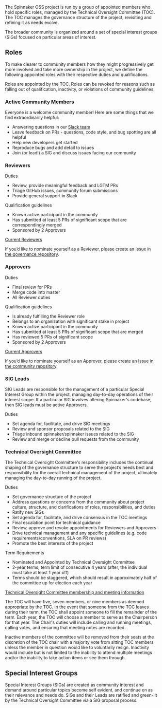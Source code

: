 The Spinnaker OSS project is run by a group of appointed members who hold specific roles, managed by the Technical Oversight Committee (TOC). The TOC manages the governance structure of the project, revisiting and refining it as needs evolve.

The broader community is organized around a set of special interest groups (SIGs) focused on particular areas of interest.

## Roles

To make clearer to community members how they might progressively get more involved and take more ownership in the project, we define the following appointed roles with their respective duties and qualifications.

Roles are appointed by the TOC. Roles can be revoked for reasons such as falling out of qualification, inactivity, or violations of community guidelines.

### Active Community Members

Everyone is a welcome community member! Here are some things that we find extraordinarily helpful:

* Answering questions in our [Slack team](https://spinnakerteam.slack.com/)
* Leave feedback on PRs - questions, code style, and bug spotting are all helpful
* Help new developers get started
* Reproduce bugs and add detail to issues
* Join (or lead!) a SIG and discuss issues facing our community

### Reviewers

Duties

* Review, provide meaningful feedback and LGTM PRs
* Triage GitHub issues, community forum submissions
* Provide general support in Slack

Qualification guidelines

* Known active participant in the community
* Has submitted at least 5 PRs of significant scope that are correspondingly merged
* Sponsored by 2 Approvers

[Current Reviewers](https://github.com/spinnaker/governance/blob/master/membership.yml)

If you’d like to nominate yourself as a Reviewer, please create an [Issue in the governance repository](https://github.com/spinnaker/governance/issues). 

### Approvers

Duties

* Final review for PRs
* Merge code into master
* All Reviewer duties

Qualification guidelines

* Is already fulfilling the Reviewer role
* Belongs to an organization with significant stake in project
* Known active participant in the community
* Has submitted at least 5 PRs of significant scope that are merged
* Has reviewed 5 PRs of significant scope
* Sponsored by 2 Approvers

[Current Approvers](https://github.com/spinnaker/community/blob/master/membership.yml)

If you’d like to nominate yourself as an Approver, please create an [Issue in the community repository](https://github.com/spinnaker/community/issues). 

### SIG Leads

SIG Leads are responsible for the management of a particular Special Interest Group within the project, managing day-to-day operations of their interest scope. If a particular SIG involves altering Spinnaker's codebase, then SIG leads must be active Approvers.

Duties

* Set agenda for, facilitate, and drive SIG meetings
* Review and sponsor proposals related to the SIG
* Triage inbound spinnaker/spinnaker issues related to the SIG
* Review and merge or decline pull requests from the community

### Technical Oversight Committee

The Technical Oversight Committee's responsibility includes the continual shaping of the governance structure to serve the project’s needs best and responsibility for the overall technical management of the project, ultimately managing the day-to-day running of the project.

Duties

* Set governance structure of the project
* Address questions or concerns from the community about project culture, structure, and clarifications of roles, responsibilities, and duties
* Ratify new SIGs
* Set agenda for, facilitate, and drive consensus in the TOC meetings
* Final escalation point for technical guidance
* Review, approve and revoke appointments for Reviewers and Approvers
* Drive technical management and any specific guidelines (e.g. code requirements/conventions, SLA on PR reviews)
* Promote the best interests of the project

Term Requirements

* Nominated and Appointed by Technical Oversight Committee
* 2-year terms, term limit of consecutive 4 years (after, the individual must take at least 1 year off)
* Terms should be staggered, which should result in approximately half of the committee up for election each year

[Technical Oversight Committee membership and meeting information](committee-technical-oversight/README.md)

The TOC will have five, seven members, or nine members as deemed appropriate by the  TOC. In the event that someone from the TOC leaves during their term, the TOC shall appoint someone to fill the remainder of the term. Each year, the TOC will choose a member to serve as the Chairperson for that year. The Chair's duties will include calling and running meetings, calling votes, and ensuring that meeting notes are recorded. 

Inactive members of the committee will be removed from their seats at the discretion of the TOC chair with a majority vote from sitting TOC members unless the member in question would like to voluntarily resign. Inactivity would include but is not limited to the inability to attend multiple meetings and/or the inability to take action items or see them through. 

## Special Interest Groups

Special Interest Groups (SIGs) are created as community interest and demand around particular topics become self evident, and continue on as their relevance and needs do. SIGs and their Leads are ratified and green-lit by the Technical Oversight Committee via a SIG proposal process.


